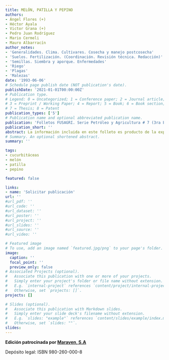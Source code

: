 ```yaml
---
title: MELÓN, PATILLA Y PEPINO
authors:
- Ángel Flores (+) 
- Héctor Ayala
- Victor Grana (+)
- Pedro Juan Rodríguez
- Mario Cermeli
- Mauro Albarracín
author_notes:
- 'Generalidades. Clima. Cultivares. Cosecha y manejo postcosecha'
- 'Suelos. Fertilización. (Coordinación. Revisión técnica. Redacción)'
- 'Semillas. Siembra y aporque. Enfermedades'
- 'Riego'
- 'Plagas'
- 'Malezas'
date: '1993-06-06'
# Schedule page publish date (NOT publication's date).
publishDate: '2021-01-01T00:00:00Z'
# Publication type.
# Legend: 0 = Uncategorized; 1 = Conference paper; 2 = Journal article;
# 3 = Preprint / Working Paper; 4 = Report; 5 = Book; 6 = Book section;
# 7 = Thesis; 8 = Patent
publication_types: ['5']
# Publication name and optional abbreviated publication name.
publication: 'Folletos FUSAGRI. Serie Petróleo y Agricultura # 7 (3ra Edición)'
publication_short: ''
abstract: La información incluida en este folleto es producto de la experiencia acumulada en las labores de investigación y asistencia técnica a productores de melón, patilla y pepino realizados en diversas zonas del país, quienes nos han permitido realizar ensayos experimentales en sus fincas y nos han orientado con sus comentarios y consejos. Estas actividades fueron posibles gracias al apoyo financiero de Fundación Shell, Fundación Vollmer, Ministerio de Agricultura y Cría y MARAVEN.
# Summary. An optional shortened abstract.
summary: ''

tags:
- cucurbitáceas
- melón
- patilla
- pepino

featured: false

links:
- name: 'Solicitar publicación'
url: ''
#url_pdf: ''
#url_code: ''
#url_dataset: ''
#url_poster: ''
#url_project: ''
#url_slides: ''
#url_source: ''
#url_video: ''

# Featured image
# To use, add an image named `featured.jpg/png` to your page's folder. 
image:
  caption: ''
  focal_point: ''
  preview_only: false
# Associated Projects (optional).
#   Associate this publication with one or more of your projects.
#   Simply enter your project's folder or file name without extension.
#   E.g. `internal-project` references `content/project/internal-project/index.md`.
#   Otherwise, set `projects: []`.
projects: []

# Slides (optional).
#   Associate this publication with Markdown slides.
#   Simply enter your slide deck's filename without extension.
#   E.g. `slides: "example"` references `content/slides/example/index.md`.
#   Otherwise, set `slides: ""`.
slides:
---
```

**Edición patrocinada por [Maraven, S.A](https://es.wikipedia.org/wiki/Maraven)**

Depósito legal: ISBN 980-260-000-8


